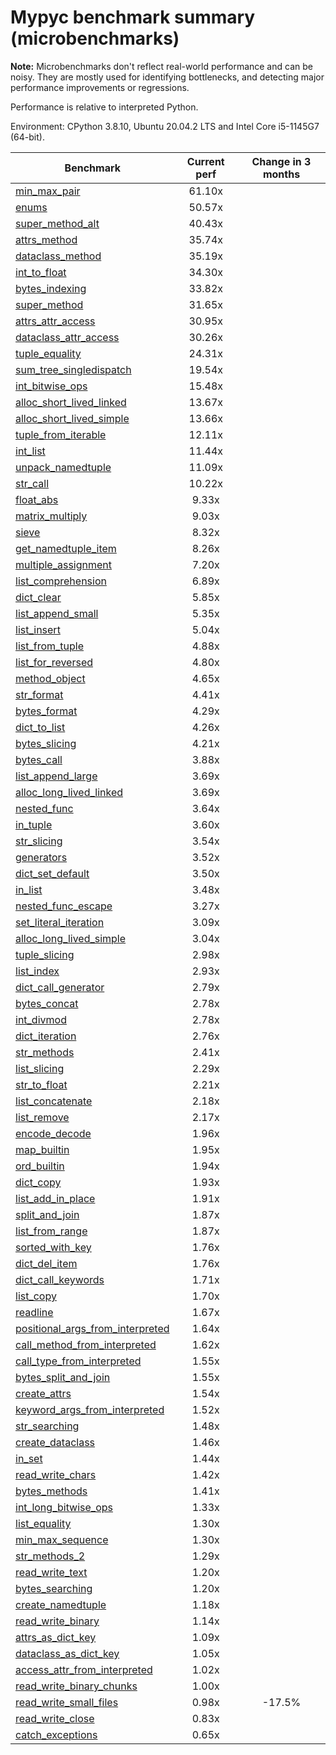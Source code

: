 # Mypyc benchmark summary (microbenchmarks)

**Note:** Microbenchmarks don't reflect real-world performance and can be noisy.
           They are mostly used for identifying bottlenecks, and detecting major performance
           improvements or regressions.

Performance is relative to interpreted Python.

Environment: CPython 3.8.10, Ubuntu 20.04.2 LTS and Intel Core i5-1145G7 (64-bit).

| Benchmark | Current perf | Change in 3 months |
| --- | :---: | :---: |
| [min_max_pair](benchmarks/min_max_pair.md) | 61.10x |  |
| [enums](benchmarks/enums.md) | 50.57x |  |
| [super_method_alt](benchmarks/super_method_alt.md) | 40.43x |  |
| [attrs_method](benchmarks/attrs_method.md) | 35.74x |  |
| [dataclass_method](benchmarks/dataclass_method.md) | 35.19x |  |
| [int_to_float](benchmarks/int_to_float.md) | 34.30x |  |
| [bytes_indexing](benchmarks/bytes_indexing.md) | 33.82x |  |
| [super_method](benchmarks/super_method.md) | 31.65x |  |
| [attrs_attr_access](benchmarks/attrs_attr_access.md) | 30.95x |  |
| [dataclass_attr_access](benchmarks/dataclass_attr_access.md) | 30.26x |  |
| [tuple_equality](benchmarks/tuple_equality.md) | 24.31x |  |
| [sum_tree_singledispatch](benchmarks/sum_tree_singledispatch.md) | 19.54x |  |
| [int_bitwise_ops](benchmarks/int_bitwise_ops.md) | 15.48x |  |
| [alloc_short_lived_linked](benchmarks/alloc_short_lived_linked.md) | 13.67x |  |
| [alloc_short_lived_simple](benchmarks/alloc_short_lived_simple.md) | 13.66x |  |
| [tuple_from_iterable](benchmarks/tuple_from_iterable.md) | 12.11x |  |
| [int_list](benchmarks/int_list.md) | 11.44x |  |
| [unpack_namedtuple](benchmarks/unpack_namedtuple.md) | 11.09x |  |
| [str_call](benchmarks/str_call.md) | 10.22x |  |
| [float_abs](benchmarks/float_abs.md) | 9.33x |  |
| [matrix_multiply](benchmarks/matrix_multiply.md) | 9.03x |  |
| [sieve](benchmarks/sieve.md) | 8.32x |  |
| [get_namedtuple_item](benchmarks/get_namedtuple_item.md) | 8.26x |  |
| [multiple_assignment](benchmarks/multiple_assignment.md) | 7.20x |  |
| [list_comprehension](benchmarks/list_comprehension.md) | 6.89x |  |
| [dict_clear](benchmarks/dict_clear.md) | 5.85x |  |
| [list_append_small](benchmarks/list_append_small.md) | 5.35x |  |
| [list_insert](benchmarks/list_insert.md) | 5.04x |  |
| [list_from_tuple](benchmarks/list_from_tuple.md) | 4.88x |  |
| [list_for_reversed](benchmarks/list_for_reversed.md) | 4.80x |  |
| [method_object](benchmarks/method_object.md) | 4.65x |  |
| [str_format](benchmarks/str_format.md) | 4.41x |  |
| [bytes_format](benchmarks/bytes_format.md) | 4.29x |  |
| [dict_to_list](benchmarks/dict_to_list.md) | 4.26x |  |
| [bytes_slicing](benchmarks/bytes_slicing.md) | 4.21x |  |
| [bytes_call](benchmarks/bytes_call.md) | 3.88x |  |
| [list_append_large](benchmarks/list_append_large.md) | 3.69x |  |
| [alloc_long_lived_linked](benchmarks/alloc_long_lived_linked.md) | 3.69x |  |
| [nested_func](benchmarks/nested_func.md) | 3.64x |  |
| [in_tuple](benchmarks/in_tuple.md) | 3.60x |  |
| [str_slicing](benchmarks/str_slicing.md) | 3.54x |  |
| [generators](benchmarks/generators.md) | 3.52x |  |
| [dict_set_default](benchmarks/dict_set_default.md) | 3.50x |  |
| [in_list](benchmarks/in_list.md) | 3.48x |  |
| [nested_func_escape](benchmarks/nested_func_escape.md) | 3.27x |  |
| [set_literal_iteration](benchmarks/set_literal_iteration.md) | 3.09x |  |
| [alloc_long_lived_simple](benchmarks/alloc_long_lived_simple.md) | 3.04x |  |
| [tuple_slicing](benchmarks/tuple_slicing.md) | 2.98x |  |
| [list_index](benchmarks/list_index.md) | 2.93x |  |
| [dict_call_generator](benchmarks/dict_call_generator.md) | 2.79x |  |
| [bytes_concat](benchmarks/bytes_concat.md) | 2.78x |  |
| [int_divmod](benchmarks/int_divmod.md) | 2.78x |  |
| [dict_iteration](benchmarks/dict_iteration.md) | 2.76x |  |
| [str_methods](benchmarks/str_methods.md) | 2.41x |  |
| [list_slicing](benchmarks/list_slicing.md) | 2.29x |  |
| [str_to_float](benchmarks/str_to_float.md) | 2.21x |  |
| [list_concatenate](benchmarks/list_concatenate.md) | 2.18x |  |
| [list_remove](benchmarks/list_remove.md) | 2.17x |  |
| [encode_decode](benchmarks/encode_decode.md) | 1.96x |  |
| [map_builtin](benchmarks/map_builtin.md) | 1.95x |  |
| [ord_builtin](benchmarks/ord_builtin.md) | 1.94x |  |
| [dict_copy](benchmarks/dict_copy.md) | 1.93x |  |
| [list_add_in_place](benchmarks/list_add_in_place.md) | 1.91x |  |
| [split_and_join](benchmarks/split_and_join.md) | 1.87x |  |
| [list_from_range](benchmarks/list_from_range.md) | 1.87x |  |
| [sorted_with_key](benchmarks/sorted_with_key.md) | 1.76x |  |
| [dict_del_item](benchmarks/dict_del_item.md) | 1.76x |  |
| [dict_call_keywords](benchmarks/dict_call_keywords.md) | 1.71x |  |
| [list_copy](benchmarks/list_copy.md) | 1.70x |  |
| [readline](benchmarks/readline.md) | 1.67x |  |
| [positional_args_from_interpreted](benchmarks/positional_args_from_interpreted.md) | 1.64x |  |
| [call_method_from_interpreted](benchmarks/call_method_from_interpreted.md) | 1.62x |  |
| [call_type_from_interpreted](benchmarks/call_type_from_interpreted.md) | 1.55x |  |
| [bytes_split_and_join](benchmarks/bytes_split_and_join.md) | 1.55x |  |
| [create_attrs](benchmarks/create_attrs.md) | 1.54x |  |
| [keyword_args_from_interpreted](benchmarks/keyword_args_from_interpreted.md) | 1.52x |  |
| [str_searching](benchmarks/str_searching.md) | 1.48x |  |
| [create_dataclass](benchmarks/create_dataclass.md) | 1.46x |  |
| [in_set](benchmarks/in_set.md) | 1.44x |  |
| [read_write_chars](benchmarks/read_write_chars.md) | 1.42x |  |
| [bytes_methods](benchmarks/bytes_methods.md) | 1.41x |  |
| [int_long_bitwise_ops](benchmarks/int_long_bitwise_ops.md) | 1.33x |  |
| [list_equality](benchmarks/list_equality.md) | 1.30x |  |
| [min_max_sequence](benchmarks/min_max_sequence.md) | 1.30x |  |
| [str_methods_2](benchmarks/str_methods_2.md) | 1.29x |  |
| [read_write_text](benchmarks/read_write_text.md) | 1.20x |  |
| [bytes_searching](benchmarks/bytes_searching.md) | 1.20x |  |
| [create_namedtuple](benchmarks/create_namedtuple.md) | 1.18x |  |
| [read_write_binary](benchmarks/read_write_binary.md) | 1.14x |  |
| [attrs_as_dict_key](benchmarks/attrs_as_dict_key.md) | 1.09x |  |
| [dataclass_as_dict_key](benchmarks/dataclass_as_dict_key.md) | 1.05x |  |
| [access_attr_from_interpreted](benchmarks/access_attr_from_interpreted.md) | 1.02x |  |
| [read_write_binary_chunks](benchmarks/read_write_binary_chunks.md) | 1.00x |  |
| [read_write_small_files](benchmarks/read_write_small_files.md) | 0.98x | -17.5% |
| [read_write_close](benchmarks/read_write_close.md) | 0.83x |  |
| [catch_exceptions](benchmarks/catch_exceptions.md) | 0.65x |  |
